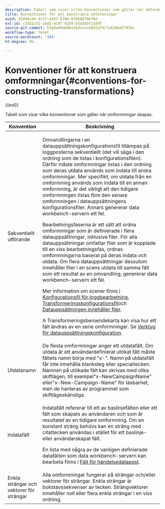 ```yaml
---
description: Tabell som visar vilka konventioner som gäller när omformningar skapas.
title: Konventioner för att konstruera omformningar
uuid: 91dddca6-4c17-4107-b78b-0f8b8870ef8d
exl-id: c2552c52-c6d3-4c9f-8359-b5a58bf1a59f
source-git-commit: b1dda69a606a16dccca30d2a74c7e63dbd27936c
workflow-type: tm+mt
source-wordcount: '384'
ht-degree: 0%

---
```


# Konventioner för att konstruera omformningar{#conventions-for-constructing-transformations}

{{eol}}

Tabell som visar vilka konventioner som gäller när omformningar skapas.

<table id="table_BEB0F6C416D144B5A2DD3D1A21613B21"> 
 <thead> 
  <tr> 
   <th colname="col1" class="entry"> Konvention </th> 
   <th colname="col2" class="entry"> Beskrivning </th> 
  </tr> 
 </thead>
 <tbody> 
  <tr> 
   <td colname="col1"> Sekventiellt utförande </td> 
   <td colname="col2"> <p>Omvandlingarna i en datauppsättningskonfigurationsfil tillämpas på loggposterna sekventiellt (det vill säga i den ordning som de listas i konfigurationsfilen). Därför måste omformningar listas i den ordning som deras utdata används som indata till andra omformningar. Mer specifikt, om utdata från en omformning används som indata till en annan omformning, är det viktigt att den tidigare omformningen listas före den senare omformningen i datauppsättningens konfigurationsfiler. Annars genererar data workbench-servern ett fel. </p> <p> Bearbetningsfaserna är ett sätt att ordna omformningar som är definierade i flera datauppsättningar, inklusive filer. För alla datauppsättningar omfattar filer som är kopplade till en viss bearbetningsfas, ordnas omformningarna baserat på deras indata och utdata. Om flera datauppsättningar dessutom innehåller filer i en scens utdata till samma fält som ett resultat av en omvandling, genererar data workbench-servern ett fel. </p> <p> Mer information om scener finns i <a href="../../../home/c-dataset-const-proc/c-log-proc-config-file/c-abt-log-proc-config-file.md"> Konfigurationsfil för loggbearbetning</a>, <a href="../../../home/c-dataset-const-proc/c-trans-config-file/c-abt-trans-config-file.md"> Transformeringskonfigurationsfil</a>och <a href="../../../home/c-dataset-const-proc/c-dataset-inc-files/c-abt-dataset-inc-files.md"> Datauppsättningen innehåller filer</a>. </p> <p>A <span class="wintitle"> Transformeringsberoendekarta</span> kan visa hur ett fält ändras av en serie omformningar. Se <a href="../../../home/c-dataset-const-proc/c-dataset-config-tools/c-dataset-config-tools.md"> Verktyg för datauppsättningskonfiguration</a>. </p> </td> 
  </tr> 
  <tr> 
   <td colname="col1"> Utdatanamn </td> 
   <td colname="col2"> De flesta omformningar anger ett utdatafält. Om utdata är ett användardefinierat utökat fält måste fältets namn börja med "x-". Namn på utdatafält får inte innehålla blanksteg eller specialtecken. Namnen på utökade fält kan skrivas med olika skiftlägen, till exempel"x-NewCampaignName" eller"x-New-Campaign-Name" för läsbarhet, men de hanteras av programmet som skiftlägeskänsliga. </td> 
  </tr> 
  <tr> 
   <td colname="col1"> Indatafält </td> 
   <td colname="col2"> <p>Indatafält refererar till ett av baslinjefälten eller ett fält som skapats av användaren och som är resultatet av en tidigare omformning. Om en konstant sträng behövs kan en sträng med citattecken användas i stället för ett baslinje- eller användarskapat fält. </p> <p> En lista med några av de vanligen definierade datafälten som data workbench-servern kan bearbeta finns i <a href="../../../home/c-dataset-const-proc/c-ev-data-rec-fields.md"> Fält för händelsedatapost</a>. </p> </td> 
  </tr> 
  <tr> 
   <td colname="col1"> Enkla strängar och vektorer för strängar </td> 
   <td colname="col2"> Alla omformningar fungerar på strängar och/eller vektorer för strängar. Enkla strängar är bokstavssekvenser av tecken. Strängvektorer innehåller noll eller flera enkla strängar i en viss ordning. </td> 
  </tr> 
 </tbody> 
</table>
